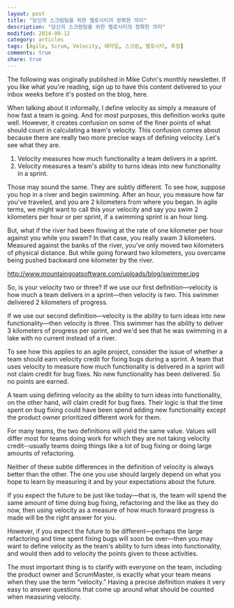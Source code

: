 ```yaml
---
layout: post
title: "당신의 스크럼팀을 위한 벨로시티의 정확한 의미"
description: "당신의 스크럼팀을 위한 벨로시티의 정확한 의미"
modified: 2014-09-12
category: articles
tags: [Agile, Scrum, Velocity, 애자일, 스크럼, 벨로시티, 추정]
comments: true
share: true
---
```


The following was originally published in Mike Cohn's monthly newsletter. If you like what you're reading, sign up to have this content delivered to your inbox weeks before it's posted on the blog, here.

When talking about it informally, I define velocity as simply a measure of how fast a team is going. And for most purposes, this definition works quite well. However, it creates confusion on some of the finer points of what should count in calculating a team's velocity. This confusion comes about because there are really two more precise ways of defining velocity. Let's see what they are.

1) Velocity measures how much functionality a team delivers in a sprint.
2) Velocity measures a team's ability to turns ideas into new functionality in a sprint.

Those may sound the same. They are subtly different. To see how, suppose you hop in a river and begin swimming. After an hour, you measure how far you've traveled, and you are 2 kilometers from where you began. In agile terms, we might want to call this your velocity and say you swim 2 kilometers per hour or per sprint, if a swimming sprint is an hour long.

But, what if the river had been flowing at the rate of one kilometer per hour against you while you swam? In that case, you really swam 3 kilometers. Measured against the banks of the river, you've only moved two kilometers of physical distance. But while going forward two kilometers, you overcame being pushed backward one kilometer by the river.

http://www.mountaingoatsoftware.com/uploads/blog/swimmer.jpg

So, is your velocity two or three? If we use our first definition—velocity is how much a team delivers in a sprint—then velocity is two. This swimmer delivered 2 kilometers of progress.

If we use our second definition—velocity is the ability to turn ideas into new functionality—then velocity is three. This swimmer has the ability to deliver 3 kilometers of progress per sprint, and we'd see that he was swimming in a lake with no current instead of a river.

To see how this applies to an agile project, consider the issue of whether a team should earn velocity credit for fixing bugs during a sprint. A team that uses velocity to measure how much functionality is delivered in a sprint will not claim credit for bug fixes. No new functionality has been delivered. So no points are earned.

A team using defining velocity as the ability to turn ideas into functionality, on the other hand, will claim credit for bug fixes. Their logic is that the time spent on bug fixing could have been spend adding new functionality except the product owner prioritized different work for them.

For many teams, the two definitions will yield the same value. Values will differ most for teams doing work for which they are not taking velocity credit--usually teams doing things like a lot of bug fixing or doing large amounts of refactoring.

Neither of these subtle differences in the definition of velocity is always better than the other. The one you use should largely depend on what you hope to learn by measuring it and by your expectations about the future.

If you expect the future to be just like today—that is, the team will spend the same amount of time doing bug fixing, refactoring and the like as they do now, then using velocity as a measure of how much forward progress is made will be the right answer for you.

However, if you expect the future to be different—perhaps the large refactoring and time spent fixing bugs will soon be over—then you may want to define velocity as the team's ability to turn ideas into functionality, and would then add to velocity the points given to those activities.

The most important thing is to clarify with everyone on the team, including the product owner and ScrumMaster, is exactly what your team means when they use the term “velocity.” Having a precise definition makes it very easy to answer questions that come up around what should be counted when measuring velocity.
